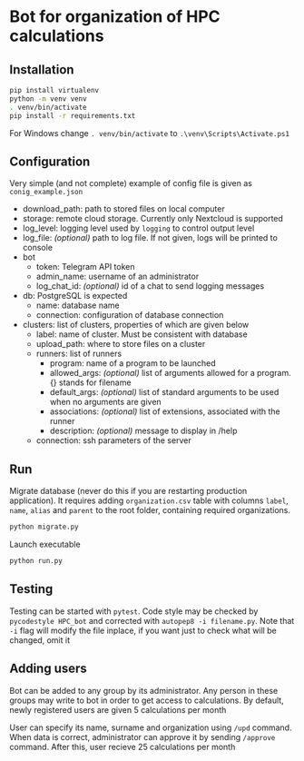 # Bot for organization of HPC calculations

## Installation

```bash
pip install virtualenv
python -m venv venv
. venv/bin/activate
pip install -r requirements.txt
```

For Windows change `. venv/bin/activate` to `.\venv\Scripts\Activate.ps1`

## Configuration

Very simple (and not complete) example of config file is given as `conig_example.json`

- download_path: path to stored files on local computer
- storage: remote cloud storage. Currently only Nextcloud is supported
- log_level: logging level used by `logging` to control output level
- log_file: *(optional)* path to log file. If not given, logs will be printed to console
- bot
  - token: Telegram API token
  - admin_name: username of an administrator
  - log_chat_id: *(optional)* id of a chat to send logging messages
- db: PostgreSQL is expected
  - name: database name
  - connection: configuration of database connection
- clusters: list of clusters, properties of which are given below
  - label: name of cluster. Must be consistent with database
  - upload_path: where to store files on a cluster
  - runners: list of runners
    - program: name of a program to be launched
    - allowed_args: *(optional)* list of arguments allowed for a program. {} stands for filename
    - default_args: *(optional)* list of standard arguments to be used when no arguments are given
    - associations: *(optional)* list of extensions, associated with the runner
    - description: *(optional)* message to display in /help
  - connection: ssh parameters of the server

## Run

Migrate database (never do this if you are restarting production application). It requires adding `organization.csv` table with columns `label`, `name`, `alias` and `parent` to the root folder, containing required organizations.

```bash
python migrate.py
```

Launch executable

```bash
python run.py
```

## Testing

Testing can be started with `pytest`. Code style may be checked by `pycodestyle HPC_bot` and corrected with `autopep8 -i filename.py`. Note that `-i` flag will modify the file inplace, if you want just to check what will be changed, omit it

## Adding users

Bot can be added to any group by its administrator. Any person in these groups may write to bot in order to get access to calculations. By default, newly registered users are given 5 calculations per month

User can specify its name, surname and organization using `/upd` command. When data is correct, administrator can approve it by sending `/approve` command. After this, user recieve 25 calculations per month